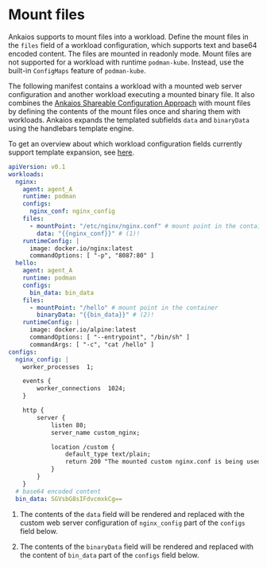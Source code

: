 # Mount files

Ankaios supports to mount files into a workload. Define the mount files in the `files` field of a workload configuration, which supports text and base64 encoded content. The files are mounted in readonly mode. Mount files are not supported for a workload with runtime `podman-kube`. Instead, use the built-in `ConfigMaps` feature of `podman-kube`.

The following manifest contains a workload with a mounted web server configuration and another workload executing a mounted binary file. It also combines the [Ankaios Shareable Configuration Approach](config-rendering.md) with mount files by defining the contents of the mount files once and sharing them with workloads. Ankaios expands the templated subfields `data` and `binaryData` using the handlebars template engine.

To get an overview about which workload configuration fields currently support template expansion, see [here](config-rendering.md).

```yaml linenums="1" hl_lines="8-10 19-21"
apiVersion: v0.1
workloads:
  nginx:
    agent: agent_A
    runtime: podman
    configs:
      nginx_conf: nginx_config
    files:
      - mountPoint: "/etc/nginx/nginx.conf" # mount point in the container
        data: "{{nginx_conf}}" # (1)!
    runtimeConfig: |
      image: docker.io/nginx:latest
      commandOptions: [ "-p", "8087:80" ]
  hello:
    agent: agent_A
    runtime: podman
    configs:
      bin_data: bin_data
    files:
      - mountPoint: "/hello" # mount point in the container
        binaryData: "{{bin_data}}" # (2)!
    runtimeConfig: |
      image: docker.io/alpine:latest
      commandOptions: [ "--entrypoint", "/bin/sh" ]
      commandArgs: [ "-c", "cat /hello" ]
configs:
  nginx_config: |
    worker_processes  1;

    events {
        worker_connections  1024;
    }

    http {
        server {
            listen 80;
            server_name custom_nginx;

            location /custom {
                default_type text/plain;
                return 200 "The mounted custom nginx.conf is being used!\n";
            }
        }
    }
  # base64 encoded content
  bin_data: SGVsbG8sIFdvcmxkCg==
```

1. The contents of the `data` field will be rendered and replaced with the custom web server configuration of `nginx_config` part of the `configs` field below.

2. The contents of the `binaryData` field will be rendered and replaced with the content of `bin_data` part of the `configs` field below.
